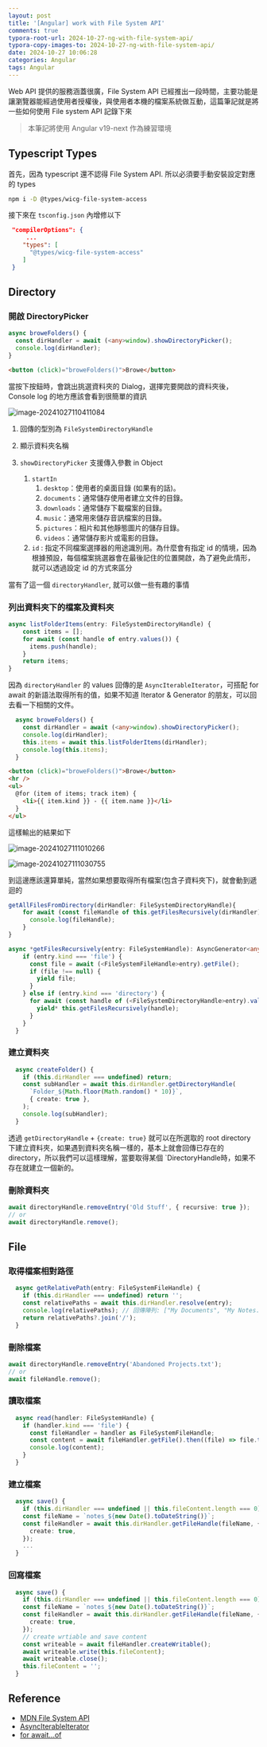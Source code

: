 ```yaml
---
layout: post
title: '[Angular] work with File System API'
comments: true
typora-root-url: 2024-10-27-ng-with-file-system-api/
typora-copy-images-to: 2024-10-27-ng-with-file-system-api/
date: 2024-10-27 10:06:28
categories: Angular
tags: Angular
---
```


Web API 提供的服務涵蓋很廣，File System API 已經推出一段時間，主要功能是讓瀏覽器能經過使用者授權後，與使用者本機的檔案系統做互動，這篇筆記就是將一些如何使用 File system API 記錄下來

<!-- more -->

> 本筆記將使用 Angular v19-next 作為練習環境

## Typescript Types

首先，因為 typescript 還不認得 File System API. 所以必須要手動安裝設定對應的 types 

```bash
npm i -D @types/wicg-file-system-access
```

接下來在  `tsconfig.json` 內增修以下

```json
 "compilerOptions": {
     ...
	"types": [
      "@types/wicg-file-system-access"
    ]
 }
```



## Directory

### 開啟 DirectoryPicker

```typescript
async broweFolders() {
  const dirHandler = await (<any>window).showDirectoryPicker();
  console.log(dirHandler);
}
```

```html
<button (click)="broweFolders()">Browe</button>
```

當按下按鈕時，會跳出挑選資料夾的 Dialog，選擇完要開啟的資料夾後，Console log 的地方應該會看到很簡單的資訊

![image-20241027110411084](image-20241027110411084.png)

1. 回傳的型別為 `FileSystemDirectoryHandle`

2. 顯示資料夾名稱

3. `showDirectoryPicker` 支援傳入參數 in Object

   1. `startIn`
      1. `desktop`：使用者的桌面目錄 (如果有的話)。
      2. `documents`：通常儲存使用者建立文件的目錄。
      3. `downloads`：通常儲存下載檔案的目錄。
      4. `music`：通常用來儲存音訊檔案的目錄。
      5. `pictures`：相片和其他靜態圖片的儲存目錄。
      6. `videos`：通常儲存影片或電影的目錄。
   2. `id` : 指定不同檔案選擇器的用途識別用。為什麼會有指定 id 的情境，因為根據預設，每個檔案挑選器會在最後記住的位置開啟，為了避免此情形，就可以透過設定 id 的方式來區分

   

當有了這一個 `directoryHandler`, 就可以做一些有趣的事情

### 列出資料夾下的檔案及資料夾

```typescript
async listFolderItems(entry: FileSystemDirectoryHandle) {
    const items = [];
    for await (const handle of entry.values()) {
      items.push(handle);
    }
    return items;
}
```

因為 `directoryHandler` 的  values 回傳的是 `AsyncIterableIterator`，可搭配 for await 的新語法取得所有的值，如果不知道 Iterator & Generator 的朋友，可以回去看一下相關的文件。

```typescript
  async broweFolders() {
    const dirHandler = await (<any>window).showDirectoryPicker();
    console.log(dirHandler);
    this.items = await this.listFolderItems(dirHandler);
    console.log(this.items);
  }
```

```html
<button (click)="broweFolders()">Browe</button>
<hr />
<ul>
  @for (item of items; track item) {
    <li>{{ item.kind }} - {{ item.name }}</li>
  }
</ul>
```

這樣輸出的結果如下

![image-20241027111010266](image-20241027111010266.png)

![image-20241027111030755](image-20241027111030755.png)

到這邊應該還算單純，當然如果想要取得所有檔案(包含子資料夾下)，就會動到遞迴的

```typescript
getAllFilesFromDirectory(dirHandler: FileSystemDirectoryHandle){
	for await (const fileHandle of this.getFilesRecursively(dirHandler)) {
	  console.log(fileHandle);
	}
}    

async *getFilesRecursively(entry: FileSystemHandle): AsyncGenerator<any> {
    if (entry.kind === 'file') {
      const file = await (<FileSystemFileHandle>entry).getFile();
      if (file !== null) {
        yield file;
      }
    } else if (entry.kind === 'directory') {
      for await (const handle of (<FileSystemDirectoryHandle>entry).values()) {
        yield* this.getFilesRecursively(handle);
      }
    }
  }
```

### 建立資料夾

```typescript
  async createFolder() {
    if (this.dirHandler === undefined) return;
    const subHandler = await this.dirHandler.getDirectoryHandle(
      `Folder_${Math.floor(Math.random() * 10)}`,
      { create: true },
    );
    console.log(subHandler);
  }
```

透過 `getDirectoryHandle` + `{create: true}` 就可以在所選取的 root directory 下建立資料夾，如果遇到資料夾名稱一樣的，基本上就會回傳已存在的 directory，所以我們可以這樣理解，當要取得某個 `DirectoryHandle時，如果不存在就建立一個新的。

### 刪除資料夾

```typescript
await directoryHandle.removeEntry('Old Stuff', { recursive: true });
// or
await directoryHandle.remove(); 
```



## File

### 取得檔案相對路徑

```typescript
  async getRelativePath(entry: FileSystemFileHandle) {
    if (this.dirHandler === undefined) return '';
    const relativePaths = await this.dirHandler.resolve(entry);
    console.log(relativePaths); // 回傳陣列: ["My Documents", "My Notes.txt"]
    return relativePaths?.join('/');
  }
```

### 刪除檔案

```typescript
await directoryHandle.removeEntry('Abandoned Projects.txt');
// or 
await fileHandle.remove();
```



### 讀取檔案

```typescript
  async read(handler: FileSystemHandle) {
    if (handler.kind === 'file') {
      const fileHandler = handler as FileSystemFileHandle;
      const content = await fileHandler.getFile().then((file) => file.text());
      console.log(content);
    }
  }
```

### 建立檔案

```typescript
  async save() {
    if (this.dirHandler === undefined || this.fileContent.length === 0) return;
    const fileName = `notes_${new Date().toDateString()}`;
    const fileHandler = await this.dirHandler.getFileHandle(fileName, {
      create: true,
    });
	...
  }
```



### 回寫檔案

```typescript
  async save() {
    if (this.dirHandler === undefined || this.fileContent.length === 0) return;
    const fileName = `notes_${new Date().toDateString()}`;
    const fileHandler = await this.dirHandler.getFileHandle(fileName, {
      create: true,
    });
    // create wrtiable and save content
    const writeable = await fileHandler.createWritable();
    await writeable.write(this.fileContent);
    await writeable.close();
    this.fileContent = '';
  }
```





## Reference

- [MDN File System API](https://developer.mozilla.org/en-US/docs/Web/API/File_System_API)
- [AsyncIterableIterator](https://developer.mozilla.org/en-US/docs/Web/JavaScript/Reference/Global_Objects/AsyncIterator)
- [for await...of](https://developer.mozilla.org/en-US/docs/Web/JavaScript/Reference/Statements/for-await...of)
